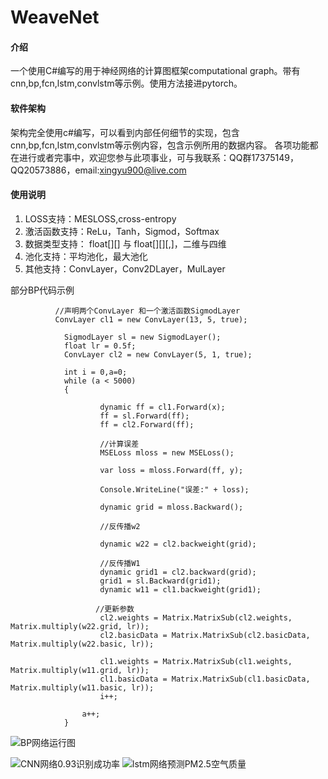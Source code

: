 #  WeaveNet

#### 介绍
一个使用C#编写的用于神经网络的计算图框架computational graph。带有cnn,bp,fcn,lstm,convlstm等示例。使用方法接进pytorch。

#### 软件架构
 架构完全使用c#编写，可以看到内部任何细节的实现，包含cnn,bp,fcn,lstm,convlstm等示例内容，包含示例所用的数据内容。
各项功能都在进行或者完事中，欢迎您参与此项事业，可与我联系：QQ群17375149，QQ20573886，email:xingyu900@live.com



 
#### 使用说明

1.  LOSS支持：MESLOSS,cross-entropy
2.  激活函数支持：ReLu，Tanh，Sigmod，Softmax
3.  数据类型支持： float[][] 与 float[][][,]，二维与四维
4.  池化支持：平均池化，最大池化
5.  其他支持：ConvLayer，Conv2DLayer，MulLayer

 部分BP代码示例

```
          //声明两个ConvLayer 和一个激活函数SigmodLayer 
          ConvLayer cl1 = new ConvLayer(13, 5, true);
          
            SigmodLayer sl = new SigmodLayer();
            float lr = 0.5f;
            ConvLayer cl2 = new ConvLayer(5, 1, true);
            
            int i = 0,a=0;
            while (a < 5000)
            {
                 
                    dynamic ff = cl1.Forward(x);
                    ff = sl.Forward(ff);
                    ff = cl2.Forward(ff);
                   
                    //计算误差
                    MSELoss mloss = new MSELoss();
                   
                    var loss = mloss.Forward(ff, y);

                    Console.WriteLine("误差:" + loss);

                    dynamic grid = mloss.Backward();

                    //反传播w2
                   
                    dynamic w22 = cl2.backweight(grid);

                    //反传播W1
                    dynamic grid1 = cl2.backward(grid);
                    grid1 = sl.Backward(grid1);
                    dynamic w11 = cl1.backweight(grid1);
                       
                   //更新参数
                    cl2.weights = Matrix.MatrixSub(cl2.weights, Matrix.multiply(w22.grid, lr));
                    cl2.basicData = Matrix.MatrixSub(cl2.basicData, Matrix.multiply(w22.basic, lr));

                    cl1.weights = Matrix.MatrixSub(cl1.weights, Matrix.multiply(w11.grid, lr));
                    cl1.basicData = Matrix.MatrixSub(cl1.basicData, Matrix.multiply(w11.basic, lr));
                    i++;
              
                a++;
            }
```

 
![BP网络运行图](https://images.gitee.com/uploads/images/2020/0724/113730_f120c0c7_598831.png "bp.png")


![CNN网络0.93识别成功率](https://images.gitee.com/uploads/images/2020/0724/114501_6dc7507c_598831.png "cnn.png")
![lstm网络预测PM2.5空气质量](https://images.gitee.com/uploads/images/2020/0724/114832_ae812af5_598831.png "lstm.png")